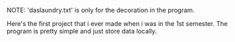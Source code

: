 NOTE: 'daslaundry.txt' is only for the decoration in the program.

Here's the first project that i ever made when i was in the 1st semester. The program is pretty simple and just store data locally. 
